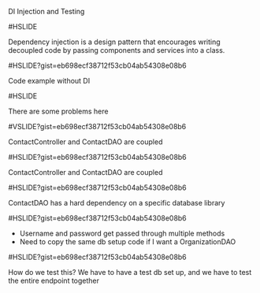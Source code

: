 DI Injection and Testing

#HSLIDE

Dependency injection is a design pattern that encourages writing decoupled code by passing components and services into a class.

#HSLIDE?gist=eb698ecf38712f53cb04ab54308e08b6

Code example without DI

#HSLIDE

There are some problems here

#VSLIDE?gist=eb698ecf38712f53cb04ab54308e08b6

ContactController and ContactDAO are coupled

#HSLIDE?gist=eb698ecf38712f53cb04ab54308e08b6

ContactController and ContactDAO are coupled

#HSLIDE?gist=eb698ecf38712f53cb04ab54308e08b6

ContactDAO has a hard dependency on a specific database library

#HSLIDE?gist=eb698ecf38712f53cb04ab54308e08b6

- Username and password get passed through multiple methods
- Need to copy the same db setup code if I want a OrganizationDAO

#HSLIDE?gist=eb698ecf38712f53cb04ab54308e08b6

How do we test this? We have to have a test db set up, and we have to test the entire endpoint together
